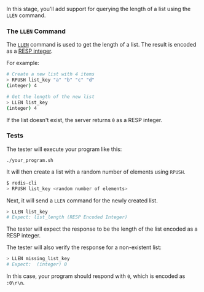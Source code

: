 In this stage, you'll add support for querying the length of a list using the `LLEN` command.

### The `LLEN` Command

The [`LLEN`](https://redis.io/docs/latest/commands/llen/) command is used to get the length of a list. The result is encoded as a [RESP integer](https://redis.io/docs/latest/develop/reference/protocol-spec/#integers).

For example:

```bash
# Create a new list with 4 items
> RPUSH list_key "a" "b" "c" "d"
(integer) 4

# Get the length of the new list
> LLEN list_key
(integer) 4
```

If the list doesn't exist, the server returns `0` as a RESP integer.

### Tests

The tester will execute your program like this:

```
./your_program.sh
```

It will then create a list with a random number of elements using `RPUSH`.

```bash
$ redis-cli
> RPUSH list_key <random number of elements>
```

Next, it will send a `LLEN` command for the newly created list. 

```bash
> LLEN list_key
# Expect: list_length (RESP Encoded Integer)
```

The tester will expect the response to be the length of the list encoded as a RESP integer.

The tester will also verify the response for a non-existent list:

```bash
> LLEN missing_list_key
# Expect:  (integer) 0
```

In this case, your program should respond with `0`, which is encoded as `:0\r\n`.
